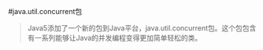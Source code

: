 #java.util.concurrent包
> Java5添加了一个新的包到Java平台，java.util.concurrent包。这个包包含有一系列能够让Java的并发编程变得更加简单轻松的类。